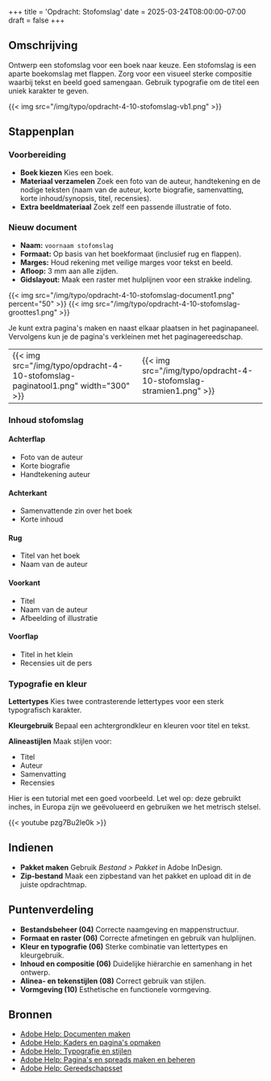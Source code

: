 +++
title = 'Opdracht: Stofomslag'
date = 2025-03-24T08:00:00-07:00
draft = false
+++

## Omschrijving

Ontwerp een stofomslag voor een boek naar keuze. Een stofomslag is een aparte boekomslag met flappen. Zorg voor een visueel sterke compositie waarbij tekst en beeld goed samengaan. Gebruik typografie om de titel een uniek karakter te geven.

{{< img src="/img/typo/opdracht-4-10-stofomslag-vb1.png" >}}

## Stappenplan

### Voorbereiding

- **Boek kiezen** Kies een boek.
- **Materiaal verzamelen** Zoek een foto van de auteur, handtekening en de nodige teksten (naam van de auteur, korte biografie, samenvatting, korte inhoud/synopsis, titel, recensies).
- **Extra beeldmateriaal** Zoek zelf een passende illustratie of foto.

### Nieuw document

- **Naam:** `voornaam stofomslag`
- **Formaat:** Op basis van het boekformaat (inclusief rug en flappen).
- **Marges:** Houd rekening met veilige marges voor tekst en beeld.
- **Afloop:** 3 mm aan alle zijden.
- **Gidslayout:** Maak een raster met hulplijnen voor een strakke indeling.

{{< img src="/img/typo/opdracht-4-10-stofomslag-document1.png" percent="50" >}}
{{< img src="/img/typo/opdracht-4-10-stofomslag-groottes1.png" >}}

Je kunt extra pagina's maken en naast elkaar plaatsen in het paginapaneel. Vervolgens kun je de pagina's verkleinen met het paginagereedschap.

| | |
|-|-|
|{{< img src="/img/typo/opdracht-4-10-stofomslag-paginatool1.png" width="300" >}}|{{< img src="/img/typo/opdracht-4-10-stofomslag-stramien1.png" >}}|

### Inhoud stofomslag

#### Achterflap
- Foto van de auteur
- Korte biografie
- Handtekening auteur

#### Achterkant
- Samenvattende zin over het boek
- Korte inhoud

#### Rug
- Titel van het boek
- Naam van de auteur

#### Voorkant
- Titel
- Naam van de auteur
- Afbeelding of illustratie

#### Voorflap
- Titel in het klein
- Recensies uit de pers

### Typografie en kleur

**Lettertypes** Kies twee contrasterende lettertypes voor een sterk typografisch karakter.

**Kleurgebruik** Bepaal een achtergrondkleur en kleuren voor titel en tekst.

**Alineastijlen** Maak stijlen voor:
- Titel
- Auteur
- Samenvatting
- Recensies

Hier is een tutorial met een goed voorbeeld. Let wel op: deze gebruikt inches, in Europa zijn we geëvolueerd en gebruiken we het metrisch stelsel.

{{< youtube pzg7Bu2le0k >}}

## Indienen

- **Pakket maken** Gebruik *Bestand > Pakket* in Adobe InDesign. 
- **Zip-bestand** Maak een zipbestand van het pakket en upload dit in de juiste opdrachtmap.

## Puntenverdeling

- **Bestandsbeheer (04)** Correcte naamgeving en mappenstructuur.
- **Formaat en raster (06)** Correcte afmetingen en gebruik van hulplijnen.
- **Kleur en typografie (06)** Sterke combinatie van lettertypes en kleurgebruik.
- **Inhoud en compositie (06)** Duidelijke hiërarchie en samenhang in het ontwerp.
- **Alinea- en tekenstijlen (08)** Correct gebruik van stijlen.
- **Vormgeving (10)** Esthetische en functionele vormgeving.

## Bronnen

- [Adobe Help: Documenten maken](https://helpx.adobe.com/be_nl/indesign/using/create-documents.html)
- [Adobe Help: Kaders en pagina's opmaken](https://helpx.adobe.com/be_nl/indesign/using/laying-out-frames-pages.html)
- [Adobe Help: Typografie en stijlen](https://helpx.adobe.com/nl/indesign/using/paragraph-character-styles.html)
- [Adobe Help: Pagina's en spreads maken en beheren](https://helpx.adobe.com/be_nl/indesign/using/pages-spreads-1.html)
- [Adobe Help: Gereedschapsset](https://helpx.adobe.com/be_nl/indesign/using/toolbox.html)